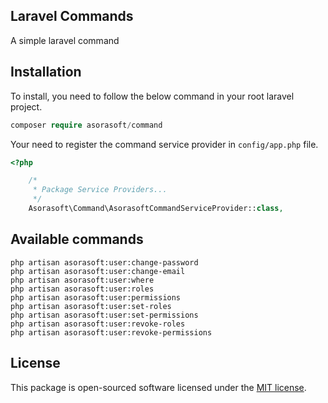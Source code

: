 Laravel Commands
--------------------------
A simple laravel command

## Installation

To install, you need to follow the below command in your root laravel project.
```php
composer require asorasoft/command
```
Your need to register the command service provider in `config/app.php` file.
```php
<?php

    /*
     * Package Service Providers...
     */
    Asorasoft\Command\AsorasoftCommandServiceProvider::class,
```

## Available commands

```phpregexp
php artisan asorasoft:user:change-password 
php artisan asorasoft:user:change-email 
php artisan asorasoft:user:where 
php artisan asorasoft:user:roles 
php artisan asorasoft:user:permissions 
php artisan asorasoft:user:set-roles 
php artisan asorasoft:user:set-permissions 
php artisan asorasoft:user:revoke-roles 
php artisan asorasoft:user:revoke-permissions 
```

## License

This package is open-sourced software licensed under the [MIT license](https://opensource.org/licenses/MIT).

